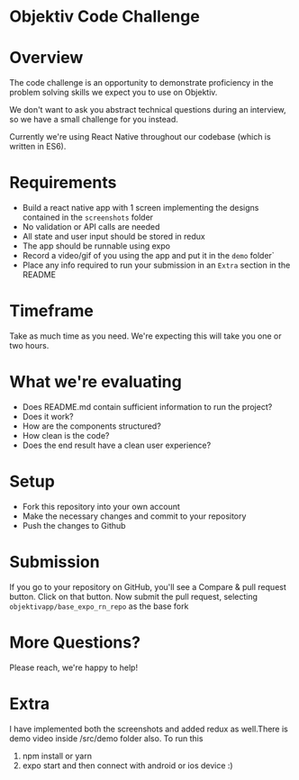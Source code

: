 # Objektiv Code Challenge

# Overview

The code challenge is an opportunity to demonstrate proficiency in the problem solving skills we expect you to use on Objektiv.

We don't want to ask you abstract technical questions during an interview, so we have a small challenge for you instead.

Currently we're using React Native throughout our codebase (which is written in ES6).

# Requirements

- Build a react native app with 1 screen implementing the designs contained in the `screenshots` folder
- No validation or API calls are needed
- All state and user input should be stored in redux
- The app should be runnable using expo
- Record a video/gif of you using the app and put it in the `demo` folder`
- Place any info required to run your submission in an `Extra` section in the README

# Timeframe

Take as much time as you need. We're expecting this will take you one or two hours.

# What we're evaluating

- Does README.md contain sufficient information to run the project?
- Does it work?
- How are the components structured?
- How clean is the code?
- Does the end result have a clean user experience?

# Setup
- Fork this repository into your own account
- Make the necessary changes and commit to your repository
- Push the changes to Github

# Submission

If you go to your repository on GitHub, you'll see a Compare & pull request button. Click on that button.
Now submit the pull request, selecting `objektivapp/base_expo_rn_repo` as the base fork

# More Questions?

Please reach, we're happy to help!

# Extra
I have implemented both the screenshots and added redux as well.There is demo video inside /src/demo folder also.
To run this
1. npm install or yarn
2. expo start 
and then connect with android or ios device
:)
